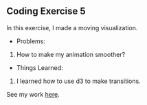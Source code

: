 ## Coding Exercise 5

In this exercise, I made a moving visualization.

- Problems:
1. How to make my animation smoother?

- Things Learned:
1. I learned how to use d3 to make transitions.

See my work [here](https://alexwang624.github.io/cdv-student/coding-exercises/coding-foundation/coding-exercise-5/).

